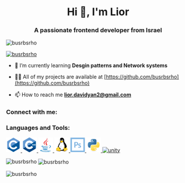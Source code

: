 <h1 align="center">Hi 👋, I'm Lior</h1>
<h3 align="center">A passionate frontend developer from Israel</h3>

<p align="left"> <img src="https://komarev.com/ghpvc/?username=busrbsrho&label=Profile%20views&color=0e75b6&style=flat" alt="busrbsrho" /> </p>

<p align="left"> <a href="https://github.com/ryo-ma/github-profile-trophy"><img src="https://github-profile-trophy.vercel.app/?username=busrbsrho" alt="busrbsrho" /></a> </p>

- 🌱 I’m currently learning **Desgin patterns and Network systems**

- 👨‍💻 All of my projects are available at [https://github.com/busrbsrho](https://github.com/busrbsrho)

- 📫 How to reach me **lior.davidyan2@gmail.com**

<h3 align="left">Connect with me:</h3>
<p align="left">
</p>

<h3 align="left">Languages and Tools:</h3>
<p align="left"> <a href="https://www.cprogramming.com/" target="_blank" rel="noreferrer"> <img src="https://raw.githubusercontent.com/devicons/devicon/master/icons/c/c-original.svg" alt="c" width="40" height="40"/> </a> <a href="https://www.w3schools.com/cpp/" target="_blank" rel="noreferrer"> <img src="https://raw.githubusercontent.com/devicons/devicon/master/icons/cplusplus/cplusplus-original.svg" alt="cplusplus" width="40" height="40"/> </a> <a href="https://www.java.com" target="_blank" rel="noreferrer"> <img src="https://raw.githubusercontent.com/devicons/devicon/master/icons/java/java-original.svg" alt="java" width="40" height="40"/> </a> <a href="https://www.linux.org/" target="_blank" rel="noreferrer"> <img src="https://raw.githubusercontent.com/devicons/devicon/master/icons/linux/linux-original.svg" alt="linux" width="40" height="40"/> </a> <a href="https://www.photoshop.com/en" target="_blank" rel="noreferrer"> <img src="https://raw.githubusercontent.com/devicons/devicon/master/icons/photoshop/photoshop-line.svg" alt="photoshop" width="40" height="40"/> </a> <a href="https://www.python.org" target="_blank" rel="noreferrer"> <img src="https://raw.githubusercontent.com/devicons/devicon/master/icons/python/python-original.svg" alt="python" width="40" height="40"/> </a> <a href="https://unity.com/" target="_blank" rel="noreferrer"> <img src="https://www.vectorlogo.zone/logos/unity3d/unity3d-icon.svg" alt="unity" width="40" height="40"/> </a> </p>

<p><img align="left" src="https://github-readme-stats.vercel.app/api/top-langs?username=busrbsrho&show_icons=true&locale=en&layout=compact" alt="busrbsrho" /></p>

<p>&nbsp;<img align="center" src="https://github-readme-stats.vercel.app/api?username=busrbsrho&show_icons=true&locale=en" alt="busrbsrho" /></p>

<p><img align="center" src="https://github-readme-streak-stats.herokuapp.com/?user=busrbsrho&" alt="busrbsrho" /></p>

